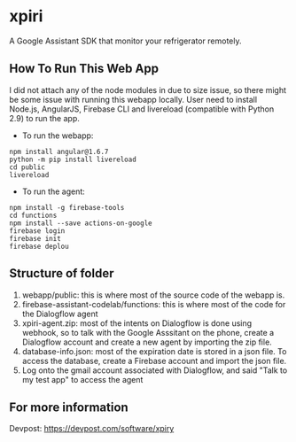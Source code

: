 # xpiri
A Google Assistant SDK that monitor your refrigerator remotely. 


## How To Run This Web App
I did not attach any of the node modules in due to size issue, so there might be some issue with running this webapp locally.
User need to install Node.js, AngularJS, Firebase CLI and livereload (compatible with Python 2.9) to run the app.

- To run the webapp: 
```
npm install angular@1.6.7
python -m pip install livereload
cd public
livereload
```

- To run the agent: 
```
npm install -g firebase-tools 
cd functions
npm install --save actions-on-google  
firebase login
firebase init
firebase deplou
``` 


## Structure of folder 
1. webapp/public: this is where most of the source code of the webapp is. 
2. firebase-assistant-codelab/functions: this is where most of the code for the Dialogflow agent 
3. xpiri-agent.zip: most of the intents on Dialogflow is done using webhook, so to talk with the Google Asssitant on the phone, create a Dialogflow account and create a new agent by importing the zip file.
4. database-info.json: most of the expiration date is stored in a json file. To access the database, create a Firebase account and import the json file. 
5. Log onto the gmail account associated with Dialogflow, and said "Talk to my test app" to access the agent 


## For more information
Devpost: https://devpost.com/software/xpiry 


